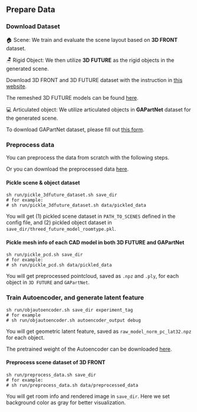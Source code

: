 ## Prepare Data                                                 
### Download Dataset
🏠 Scene: We train and evaluate the scene layout based on **3D FRONT** dataset. 

🪑 Rigid Object: We then utilize **3D FUTURE** as the rigid objects in the generated scene.

Download 3D FRONT and 3D FUTURE dataset with the instruction in [this website](https://tianchi.aliyun.com/specials/promotion/alibaba-3d-scene-dataset).

The remeshed 3D FUTURE models can be found [here](https://huggingface.co/datasets/yangyandan/PhyScene/tree/main/dataset).

💻 Articulated object: We utilize articulated objects in **GAPartNet** dataset for the generated scene.

To download GAPartNet dataset, please fill out [this form](https://docs.google.com/forms/d/e/1FAIpQLSftYKN2O72MEgiFhJrn5xCRjArgVmBA6JK7xSkmlX9yfZhFxg/viewform?usp=sf_link).

### Preprocess data
You can preprocess the data from scratch with the following steps. 

Or you can download the preprocessed data [here](https://huggingface.co/datasets/yangyandan/PhyScene/tree/main/dataset).

#### Pickle scene & object dataset
```
sh run/pickle_3dfuture_dataset.sh save_dir 
# for example:
# sh run/pickle_3dfuture_dataset.sh data/pickled_data  
```
You will get (1) pickled scene dataset in ```PATH_TO_SCENES``` defined in the config file, and (2) pickled object dataset in ```save_dir/threed_future_model_roomtype.pkl```.

#### Pickle mesh info of each CAD model in both 3D FUTURE and GAPartNet
```
sh run/pickle_pcd.sh save_dir
# for example:
# sh run/pickle_pcd.sh data/pickled_data
```
You will get preprocessed pointcloud, saved as ```.npz``` and ```.ply```, for each object in ```3D FUTURE``` and ```GAPartNet```.

### Train Autoencoder, and generate latent feature
```
sh run/objautoencoder.sh save_dir experiment_tag 
# for example
# sh run/objautoencoder.sh autoencoder_output debug
```
You will get geometric latent feature, saved as ```raw_model_norm_pc_lat32.npz``` for each object.

The pretrained weight of the Autoencoder can be downloaded [here](https://huggingface.co/datasets/yangyandan/PhyScene/blob/main/weights/autoencoder/model_02900).
#### Preprocess scene dataset of 3D FRONT 
```
sh run/preprocess_data.sh save_dir
# for example:
# sh run/preprocess_data.sh data/preprocessed_data
```
You will get room info and rendered image in ```save_dir```.
Here we set background color as gray for better visualization.

